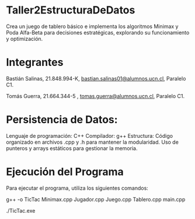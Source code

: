 # Taller2EstructuraDeDatos
Crea un juego de tablero básico e implementa los algoritmos Minimax y Poda Alfa-Beta para decisiones estratégicas, explorando su funcionamiento y optimización.

# Integrantes
Bastián Salinas, 21.848.994-K, bastian.salinas01@alumnos.ucn.cl, Paralelo C1.

Tomás Guerra, 21.664.344-5 , tomas.guerra@alumnos.ucn.cl, Paralelo C1.

# Persistencia de Datos:

Lenguaje de programación: C++
Compilador: g++
Estructura:
Código organizado en archivos .cpp y .h para mantener la modularidad.
Uso de punteros y arrays estáticos para gestionar la memoria.

# Ejecución del Programa
Para ejecutar el programa, utiliza los siguientes comandos:

g++ -o TicTac Minimax.cpp Jugador.cpp Juego.cpp Tablero.cpp main.cpp

./TicTac.exe